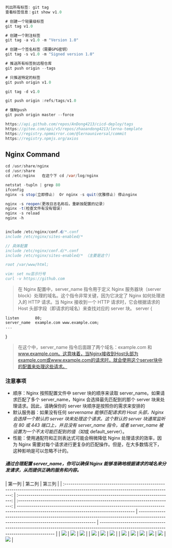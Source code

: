 ```java
列出所有标签: git tag
查看标签信息：git show v1.0

# 创建一个轻量级标签
git tag v1.0

# 创建一个附注标签
git tag -a v1.0 -m "Version 1.0"

# 创建一个签名标签（需要GPG密钥）
git tag -s v1.0 -m "Signed version 1.0"

# 推送所有标签到远程仓库
git push origin --tags

# 只推送特定的标签
git push origin v1.0

git tag -d v1.0

git push origin :refs/tags/v1.0

# 强制push
git push origin master --force

https://api.github.com/repos/AnDong4213/cicd-deploy/tags
https://gitee.com/api/v5/repos/zhaoandong4213/lerna-template
https://registry.npmmirror.com/@lernauniversal/commit
https://registry.npmjs.org/axios
```

## Nginx Command

```java
cd /usr/share/nginx
cd /usr/share
cd /etc/nginx   在这个下 cd /var/log/nginx

netstat -tupln | grep 80
ifconfig
nginx -s stop(立即停止)  Or nginx -s quit(优雅停止) 停止nginx

nginx -s reopen(更改日志名称后，重新按配置的记录)
nginx -t(检查文件有没有错误)
nginx -s reload
nginx -h


include /etc/nginx/conf.d/*.conf
include /etc/nginx/sites-enabled/*

// 具体配置
include /etc/nginx/conf.d/*.conf
include /etc/nginx/sites-enabled/* （主要是这个）

root /var/www/html;

vim: set nu显示行号
curl -v https://github.com
```

> 在 Nginx 配置中，server_name 指令用于定义 Nginx 服务器块（server block）处理的域名。这个指令非常关键，因为它决定了 Nginx 如何处理进入的 HTTP 请求。当 Nginx 接收到一个 HTTP 请求时，它会根据请求的 Host 头部字段（即请求的域名）来查找对应的 server 块。
> server {

    listen       80;
    server_name  example.com www.example.com;
    ...

}

> 在这个中，server_name 指令后面跟了两个域名：example.com 和 www.example.com。这意味着，当Nginx接收到Host头部为example.com或www.example.com的请求时，就会使用这个server块中的配置来处理这些请求。

### 注意事项

- 顺序：Nginx 按照配置文件中 server 块的顺序来读取 server_name。如果请求匹配了多个 server_name，Nginx 会选择最先匹配到的那个 server 块来处理请求。因此，请确保你的 server 块顺序是按照你的需求来安排的
- 默认服务器：如果没有任何 server*name 能够匹配请求的 Host 头部，Nginx 会选择一个默认的 server 块来处理这个请求。这个默认的 server 块通常监听在 80 或 443 端口上，并且没有 server_name 指令，或者 server_name 被设置为一个不太可能匹配到的值（如*或 default_server）。
- 性能：使用通配符和正则表达式可能会稍微降低 Nginx 处理请求的效率，因为 Nginx 需要对每个请求进行更复杂的匹配操作。但是，在大多数情况下，这种影响是可以忽略不计的。

##### 通过合理配置 server_name，你可以确保 Nginx 能够准确地根据请求的域名来分发请求，从而提供正确的服务和内容。

|                                                                第一列                                                                |                                    第二列                                     |                                    第三列                                     |
| :----------------------------------------------------------------------------------------------------------------------------------: | :---------------------------------------------------------------------------: | :---------------------------------------------------------------------------: | --------------------------------------------------------------------------------------------------------------------------------------- | --------------------------------------------------------------------------------------------------------------------------------------- | -------------------------------------------------------------------------------------------------------------------------------------- |
| ![](https://mmbiz.qpic.cn/mmbiz_jpg/dXcQpaUc9y59kia8bJcvvVJw7uyNOoRdLYXuk4SA0uze6libh1lcQ8OBOibKicbYaEm11YzZw4Ub3VNU8sr8pd7uYQ/640)  | ![](https://p1.music.126.net/lp_KuGIlcvKQg-bnFrv3Qw==/109951164450570662.jpg) | ![](https://p1.music.126.net/WzCLWlYaoVQM9SATteticg==/109951169848359550.jpg) |
| ![](https://mmbiz.qpic.cn/mmbiz_jpg/X2HTlZAyIPKwXdVfBT3iaS58C31dOE6aPiaxpBnGuRHSKic7182YksuJsbzIEaz8bgKwe9PyXiaAPybqcicUWFp3RQg/640) | ![](https://p1.music.126.net/75W0e-j2HD1POLcna-2U7g==/109951168985978546.jpg) | ![](https://p1.music.126.net/4zTo5SYuGcO09mhWcsVlAg==/109951169681143034.jpg) |
|                            ![](https://p1.music.126.net/2-NPAXMOHpfpxujpkZwy5A==/109951167917220568.jpg)                             | ![](http://p1.music.126.net/5di7mpOTNUUUIvUK378-jQ==/109951169715267198.jpg)  | ![](http://p1.music.126.net/jMAmO3a46Ykr1SP2idK6yQ==/109951169663542990.jpg)  | ![](https://mmbiz.qpic.cn/sz_mmbiz_jpg/sGC43Osecicic3KCOZXlaBg4yHIib4nhic72nqHOYhB7z5XtZl2YeiaX7YeOoy41zD8WXnRdNBUutRy3uRQXtltOheg/640) | ![](https://mmbiz.qpic.cn/sz_mmbiz_jpg/GBAzACVXYvplLw2PkFnQ90043ciazdKAS9Liat4zN55Y9CFnQdheml3HUNRo5LPzeEoCXCAENQicskrlInKCuia4iag/640) | ![](https://mmbiz.qpic.cn/sz_mmbiz_jpg/GBAzACVXYvplLw2PkFnQ90043ciazdKASFDLL6E4RCoUGVBr7vXlEzjWHUiczmDRQVNRicN3RTcwHzmRibmIHzylhw/640) |

